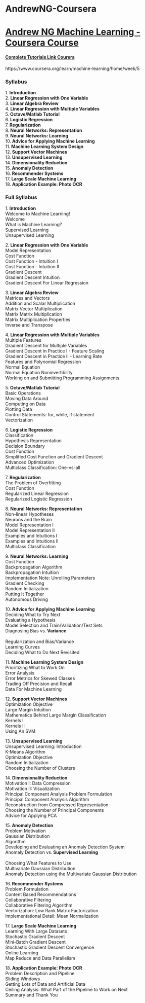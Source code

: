 # AndrewNG-Coursera
<h1><a href = 'https://www.coursera.org/learn/machine-learning'>Andrew NG Machine Learning - Coursera Course</a></h1>
<h4><a href='https://www.youtube.com/playlist?list=PLLssT5z_DsK-h9vYZkQkYNWcItqhlRJLN'>Complete Tutorials Link Courera</a></h4>
https://www.coursera.org/learn/machine-learning/home/week/5
<h3>Syllabus</h3> 
1.<b> Introduction</b><br>
2.<b> Linear Regression with One Variable</b><br>
3.<b> Linear Algebra Review</b><br>
4.<b> Linear Regression with Multiple Variables</b><br>
5.<b> Octave/Matlab Tutorial</b><br>
6.<b> Logistic Regression</b><br>
7.<b> Regularization</b><br>
8.<b> Neural Networks: Representation</b><br>
9.<b> Neural Networks: Learning</b><br>
10.<b> Advice for Applying Machine Learning</b><br>
11.<b> Machine Learning System Design</b><br>
12.<b> Support Vector Machines</b><br>
13.<b> Unsupervised Learning</b><br>
14.<b> Dimensionality Reduction</b><br>
15.<b> Anomaly Detection</b><br>
16.<b> Recommender Systems</b><br>
17.<b> Large Scale Machine Learning</b><br>
18.<b> Application Example: Photo OCR</b><br>

<h3>Full Syllabus</h3> 
1.<b> Introduction</b><br>
Welcome to Machine Learning!<br>
Welcome<br>
What is Machine Learning?<br>
Supervised Learning<br>
Unsupervised Learning<br>

2.<b> Linear Regression with One Variable</b><br>
Model Representation<br>
Cost Function<br>
Cost Function - Intuition I<br>
Cost Function - Intuition II<br>
Gradient Descent<br>
Gradient Descent Intuition<br>
Gradient Descent For Linear Regression<br>

3.<b> Linear Algebra Review</b><br>
Matrices and Vectors<br>
Addition and Scalar Multiplication<br>
Matrix Vector Multiplication<br>
Matrix Matrix Multiplication<br>
Matrix Multiplication Properties<br>
Inverse and Transpose<br>

4.<b> Linear Regression with Multiple Variables</b><br>
Multiple Features<br>
Gradient Descent for Multiple Variables<br>
Gradient Descent in Practice I - Feature Scaling<br>
Gradient Descent in Practice II - Learning Rate<br>
Features and Polynomial Regression<br>
Normal Equation<br>
Normal Equation Noninvertibility<br>
Working on and Submitting Programming Assignments<br>

5.<b> Octave/Matlab Tutorial</b><br>
Basic Operations<br>
Moving Data Around<br>
Computing on Data<br>
Plotting Data<br>
Control Statements: for, while, if statement<br>
Vectorization<br>

6.<b> Logistic Regression</b><br>
Classification<br>
Hypothesis Representation<br>
Decision Boundary<br>
Cost Function<br>
Simplified Cost Function and Gradient Descent<br>
Advanced Optimization<br>
Multiclass Classification: One-vs-all<br>

7.<b> Regularization</b><br>
The Problem of Overfitting<br>
Cost Function<br>
Regularized Linear Regression<br>
Regularized Logistic Regression<br>

8.<b> Neural Networks: Representation</b><br>
Non-linear Hypotheses<br>
Neurons and the Brain<br>
Model Representation I<br>
Model Representation II<br>
Examples and Intuitions I<br>
Examples and Intuitions II<br>
Multiclass Classification<br>

9.<b> Neural Networks: Learning</b><br>
Cost Function<br>
Backpropagation Algorithm<br>
Backpropagation Intuition<br>
Implementation Note: Unrolling Parameters<br>
Gradient Checking<br>
Random Initialization<br>
Putting It Together<br>
Autonomous Driving<br>

10.<b> Advice for Applying Machine Learning</b><br>
Deciding What to Try Next<br>
Evaluating a Hypothesis<br>
Model Selection and Train/Validation/Test Sets<br>
Diagnosing Bias vs.<b> Variance<br></b><br>
Regularization and Bias/Variance<br>
Learning Curves<br>
Deciding What to Do Next Revisited<br>

11.<b> Machine Learning System Design</b><br>
Prioritizing What to Work On<br>
Error Analysis<br>
Error Metrics for Skewed Classes<br>
Trading Off Precision and Recall<br>
Data For Machine Learning<br>

12.<b> Support Vector Machines</b><br>
Optimization Objective<br>
Large Margin Intuition<br>
Mathematics Behind Large Margin Classification<br>
Kernels I<br>
Kernels II<br>
Using An SVM<br>

13.<b> Unsupervised Learning</b><br>
Unsupervised Learning: Introduction<br>
K-Means Algorithm<br>
Optimization Objective<br>
Random Initialization<br>
Choosing the Number of Clusters<br>

14.<b> Dimensionality Reduction</b><br>
Motivation I: Data Compression<br>
Motivation II: Visualization<br>
Principal Component Analysis Problem Formulation<br>
Principal Component Analysis Algorithm<br>
Reconstruction from Compressed Representation<br>
Choosing the Number of Principal Components<br>
Advice for Applying PCA<br>

15.<b> Anomaly Detection</b><br>
Problem Motivation<br>
Gaussian Distribution<br>
Algorithm<br>
Developing and Evaluating an Anomaly Detection System<br>
Anomaly Detection vs.<b> Supervised Learning<br></b><br>
Choosing What Features to Use<br>
Multivariate Gaussian Distribution<br>
Anomaly Detection using the Multivariate Gaussian Distribution<br>

16.<b> Recommender Systems</b><br>
Problem Formulation<br>
Content Based Recommendations<br>
Collaborative Filtering<br>
Collaborative Filtering Algorithm<br>
Vectorization: Low Rank Matrix Factorization<br>
Implementational Detail: Mean Normalization<br>

17.<b> Large Scale Machine Learning</b><br>
Learning With Large Datasets<br>
Stochastic Gradient Descent<br>
Mini-Batch Gradient Descent<br>
Stochastic Gradient Descent Convergence<br>
Online Learning<br>
Map Reduce and Data Parallelism<br>

18.<b> Application Example: Photo OCR</b><br>
Problem Description and Pipeline<br>
Sliding Windows<br>
Getting Lots of Data and Artificial Data<br>
Ceiling Analysis: What Part of the Pipeline to Work on Next<br>
Summary and Thank You<br>
